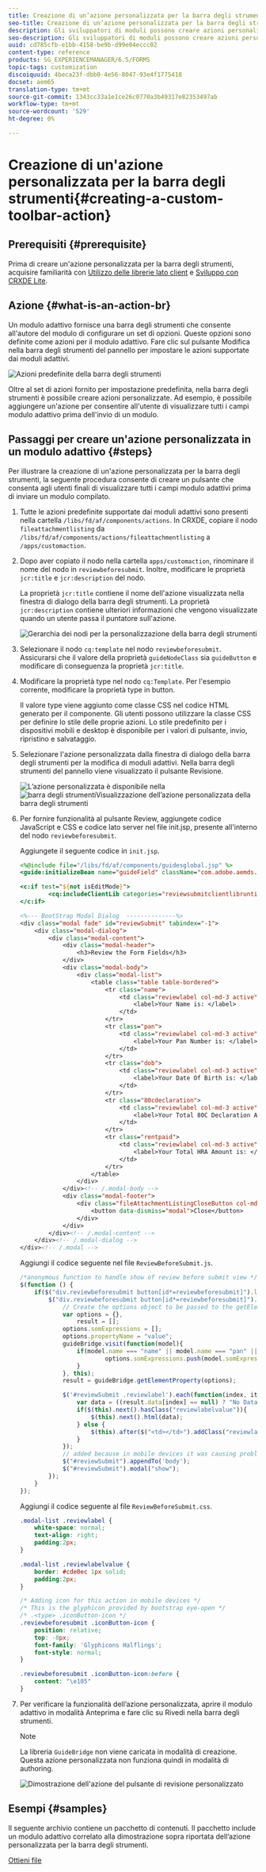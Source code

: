 ```yaml
---
title: Creazione di un’azione personalizzata per la barra degli strumenti
seo-title: Creazione di un’azione personalizzata per la barra degli strumenti
description: Gli sviluppatori di moduli possono creare azioni personalizzate sulla barra degli strumenti per i moduli adattivi in  AEM Forms. L'utilizzo di azioni personalizzate da parte degli autori di moduli consente agli utenti finali di disporre di più flussi di lavoro e opzioni.
seo-description: Gli sviluppatori di moduli possono creare azioni personalizzate sulla barra degli strumenti per i moduli adattivi in  AEM Forms. L'utilizzo di azioni personalizzate da parte degli autori di moduli consente agli utenti finali di disporre di più flussi di lavoro e opzioni.
uuid: cd785cfb-e1bb-4158-be9b-d99e04eccc02
content-type: reference
products: SG_EXPERIENCEMANAGER/6.5/FORMS
topic-tags: customization
discoiquuid: 4beca23f-dbb0-4e56-8047-93e4f1775418
docset: aem65
translation-type: tm+mt
source-git-commit: 1343cc33a1e1ce26c0770a3b49317e82353497ab
workflow-type: tm+mt
source-wordcount: '529'
ht-degree: 0%

---
```



# Creazione di un&#39;azione personalizzata per la barra degli strumenti{#creating-a-custom-toolbar-action}

## Prerequisiti {#prerequisite}

Prima di creare un&#39;azione personalizzata per la barra degli strumenti, acquisire familiarità con [Utilizzo delle librerie lato client](/help/sites-developing/clientlibs.md) e [Sviluppo con CRXDE Lite](/help/sites-developing/developing-with-crxde-lite.md).

## Azione {#what-is-an-action-br}

Un modulo adattivo fornisce una barra degli strumenti che consente all&#39;autore del modulo di configurare un set di opzioni. Queste opzioni sono definite come azioni per il modulo adattivo. Fare clic sul pulsante Modifica nella barra degli strumenti del pannello per impostare le azioni supportate dai moduli adattivi.

![Azioni predefinite della barra degli strumenti](assets/default_toolbar_actions.png)

Oltre al set di azioni fornito per impostazione predefinita, nella barra degli strumenti è possibile creare azioni personalizzate. Ad esempio, è possibile aggiungere un&#39;azione per consentire all&#39;utente di visualizzare tutti i campi modulo adattivo prima dell&#39;invio di un modulo.

## Passaggi per creare un&#39;azione personalizzata in un modulo adattivo {#steps}

Per illustrare la creazione di un&#39;azione personalizzata per la barra degli strumenti, la seguente procedura consente di creare un pulsante che consenta agli utenti finali di visualizzare tutti i campi modulo adattivi prima di inviare un modulo compilato.

1. Tutte le azioni predefinite supportate dai moduli adattivi sono presenti nella cartella `/libs/fd/af/components/actions`. In CRXDE, copiare il nodo `fileattachmentlisting` da `/libs/fd/af/components/actions/fileattachmentlisting` a `/apps/customaction`.

1. Dopo aver copiato il nodo nella cartella `apps/customaction`, rinominare il nome del nodo in `reviewbeforesubmit`. Inoltre, modificare le proprietà `jcr:title` e `jcr:description` del nodo.

   La proprietà `jcr:title` contiene il nome dell&#39;azione visualizzata nella finestra di dialogo della barra degli strumenti. La proprietà `jcr:description` contiene ulteriori informazioni che vengono visualizzate quando un utente passa il puntatore sull&#39;azione.

   ![Gerarchia dei nodi per la personalizzazione della barra degli strumenti](assets/action3.png)

1. Selezionare il nodo `cq:template` nel nodo `reviewbeforesubmit`. Assicurarsi che il valore della proprietà `guideNodeClass` sia `guideButton` e modificare di conseguenza la proprietà `jcr:title`.
1. Modificare la proprietà type nel nodo `cq:Template`. Per l&#39;esempio corrente, modificare la proprietà type in button.

   Il valore type viene aggiunto come classe CSS nel codice HTML generato per il componente. Gli utenti possono utilizzare la classe CSS per definire lo stile delle proprie azioni. Lo stile predefinito per i dispositivi mobili e desktop è disponibile per i valori di pulsante, invio, ripristino e salvataggio.

1. Selezionare l&#39;azione personalizzata dalla finestra di dialogo della barra degli strumenti per la modifica di moduli adattivi. Nella barra degli strumenti del pannello viene visualizzato il pulsante Revisione.

   ![L’azione personalizzata è disponibile nella ](assets/custom_action_available_in_toolbar.png) ![barra degli strumentiVisualizzazione dell’azione personalizzata della barra degli strumenti](assets/action7.png)

1. Per fornire funzionalità al pulsante Review, aggiungete codice JavaScript e CSS e codice lato server nel file init.jsp, presente all&#39;interno del nodo `reviewbeforesubmit`.

   Aggiungete il seguente codice in `init.jsp`.

   ```jsp
   <%@include file="/libs/fd/af/components/guidesglobal.jsp" %>
   <guide:initializeBean name="guideField" className="com.adobe.aemds.guide.common.GuideButton"/>
   
   <c:if test="${not isEditMode}">
           <cq:includeClientLib categories="reviewsubmitclientlibruntime" />
   </c:if>
   
   <%--- BootStrap Modal Dialog  --------------%>
   <div class="modal fade" id="reviewSubmit" tabindex="-1">
       <div class="modal-dialog">
           <div class="modal-content">
               <div class="modal-header">
                   <h3>Review the Form Fields</h3>
               </div>
               <div class="modal-body">
                   <div class="modal-list">
                       <table class="table table-bordered">
                           <tr class="name">
                               <td class="reviewlabel col-md-3 active">
                                   <label>Your Name is: </label>
                               </td>
                           </tr>
                           <tr class="pan">
                               <td class="reviewlabel col-md-3 active">
                                   <label>Your Pan Number is: </label>
                               </td>
                           </tr>
                           <tr class="dob">
                               <td class="reviewlabel col-md-3 active">
                                   <label>Your Date Of Birth is: </label>
                               </td>
                           </tr>
                           <tr class="80cdeclaration">
                               <td class="reviewlabel col-md-3 active">
                                   <label>Your Total 80C Declaration Amount is: </label>
                               </td>
                           </tr>
                           <tr class="rentpaid">
                               <td class="reviewlabel col-md-3 active">
                                   <label>Your Total HRA Amount is: </label>
                               </td>
                           </tr>
                       </table>
                   </div>
               </div><!-- /.modal-body -->
               <div class="modal-footer">
                   <div class="fileAttachmentListingCloseButton col-md-2 col-xs-2 col-sm-2">
                       <button data-dismiss="modal">Close</button>
                   </div>
               </div>
           </div><!-- /.modal-content -->
       </div><!-- /.modal-dialog -->
   </div><!-- /.modal -->
   ```

   Aggiungi il codice seguente nel file `ReviewBeforeSubmit.js`.

   ```javascript
   /*anonymous function to handle show of review before submit view */
   $(function () {
       if($("div.reviewbeforesubmit button[id*=reviewbeforesubmit]").length > 0) {
           $("div.reviewbeforesubmit button[id*=reviewbeforesubmit]").click(function(){
               // Create the options object to be passed to the getElementProperty API
               var options = {},
                   result = [];
               options.somExpressions = [];
               options.propertyName = "value";
               guideBridge.visit(function(model){
                   if(model.name === "name" || model.name === "pan" || model.name === "dateofbirth" || model.name === "total" || model.name === "totalmonthlyrent"){
                           options.somExpressions.push(model.somExpression);
                   }
               }, this);
               result = guideBridge.getElementProperty(options);
   
               $('#reviewSubmit .reviewlabel').each(function(index, item){
                   var data = ((result.data[index] == null) ? "No Data Filled" : result.data[index]);
                   if($(this).next().hasClass("reviewlabelvalue")){
                       $(this).next().html(data);
                   } else {
                       $(this).after($("<td></td>").addClass("reviewlabelvalue col-md-6 active").html(data));
                   }
               });
               // added because in mobile devices it was causing problem of backdrop
               $("#reviewSubmit").appendTo('body');
               $("#reviewSubmit").modal("show");
           });
       }
   });
   ```

   Aggiungi il codice seguente al file `ReviewBeforeSubmit.css`.

   ```css
   .modal-list .reviewlabel {
       white-space: normal;
       text-align: right;
       padding:2px;
   }
   
   .modal-list .reviewlabelvalue {
       border: #cde0ec 1px solid;
       padding:2px;
   }
   
   /* Adding icon for this action in mobile devices */
   /* This is the glyphicon provided by bootstrap eye-open */
   /* .<type> .iconButton-icon */
   .reviewbeforesubmit .iconButton-icon {
       position: relative;
       top: -8px;
       font-family: 'Glyphicons Halflings';
       font-style: normal;
   }
   
   .reviewbeforesubmit .iconButton-icon:before {
       content: "\e105"
   }
   ```

1. Per verificare la funzionalità dell’azione personalizzata, aprire il modulo adattivo in modalità Anteprima e fare clic su Rivedi nella barra degli strumenti.

   >[!NOTE]
   >
   >La libreria `GuideBridge` non viene caricata in modalità di creazione. Questa azione personalizzata non funziona quindi in modalità di authoring.

   ![Dimostrazione dell&#39;azione del pulsante di revisione personalizzato](assets/action9.png)

## Esempi {#samples}

Il seguente archivio contiene un pacchetto di contenuti. Il pacchetto include un modulo adattivo correlato alla dimostrazione sopra riportata dell’azione personalizzata per la barra degli strumenti.

[Ottieni file](assets/customtoolbaractiondemo.zip)

